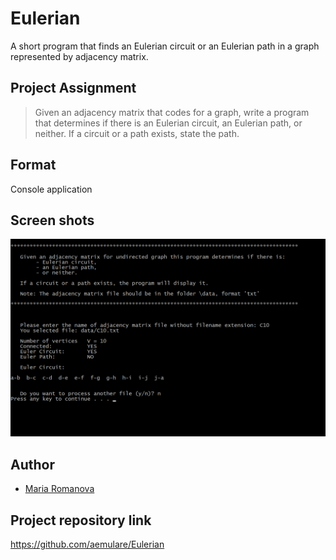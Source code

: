 # Eulerian

A short program that finds an Eulerian circuit or an Eulerian path in a graph represented by adjacency matrix.

## Project Assignment

> Given an adjacency matrix that codes for a graph, write a program that determines if there is an Eulerian circuit, an Eulerian path, or neither. If a circuit or a path exists, state the path.


## Format

Console application

## Screen shots

![alt tag](https://raw.githubusercontent.com/aemulare/Eulerian/master/Eulerian-screen-shot.png)


## Author

* [Maria Romanova](https://github.com/aemulare)

## Project repository link

https://github.com/aemulare/Eulerian
